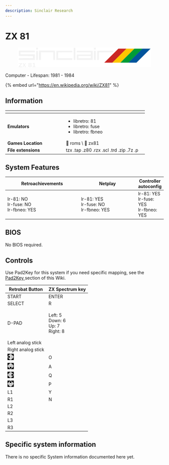 ```yaml
---
description: Sinclair Research
---
```


# ZX 81

<div align="left">

<figure><picture><source srcset="https://raw.githubusercontent.com/fabricecaruso/es-theme-carbon/91d85c7849cc550b0cac4e75cb8e0923d3b61b5e/art/logos/zx81-w.svg" media="(prefers-color-scheme: dark)"><img src="https://raw.githubusercontent.com/fabricecaruso/es-theme-carbon/52ff37c9e265587d006945a2ba695b5a962b3a3d/art/logos/zx81.svg" alt=""></picture><figcaption></figcaption></figure>

</div>

Computer - Lifespan: 1981 - 1984

{% embed url="https://en.wikipedia.org/wiki/ZX81" %}

## Information

<table data-header-hidden><thead><tr><th width="172"></th><th></th><th data-hidden></th></tr></thead><tbody><tr><td><strong>Emulators</strong></td><td><ul><li>libretro: 81</li><li>libretro: fuse</li><li>libretro: fbneo</li></ul></td><td></td></tr><tr><td><strong>Games Location</strong></td><td><span data-gb-custom-inline data-tag="emoji" data-code="1f4c1">📁</span> roms \ <span data-gb-custom-inline data-tag="emoji" data-code="1f4c2">📂</span> zx81</td><td></td></tr><tr><td><strong>File extensions</strong></td><td>tzx .tap .z80 .rzx .scl .trd .zip .7z .p</td><td></td></tr></tbody></table>

## System Features

<table><thead><tr><th width="245">Retroachievements</th><th width="200">Netplay</th><th>Controller autoconfig</th></tr></thead><tbody><tr><td>lr-81: NO<br>lr-fuse: NO<br>lr-fbneo: YES</td><td>lr-81: YES<br>lr-fuse: NO<br>lr-fbneo: YES</td><td>lr-81: YES<br>lr-fuse: YES<br>lr-fbneo: YES</td></tr></tbody></table>

## BIOS

No BIOS required.

## Controls

Use Pad2Key for this system if you need specific mapping, see the [Pad2Key ](../../../../controllers/pad2key.md)section of this Wiki.

| Retrobat Button                                   | ZX Spectrum key                                |
| ------------------------------------------------- | ---------------------------------------------- |
| START                                             | ENTER                                          |
| SELECT                                            | R                                              |
| D-PAD                                             | <p>Left: 5<br>Down: 6<br>Up: 7<br>Right: 8</p> |
| Left analog stick                                 |                                                |
| Right analog stick                                |                                                |
| ![](<../../../../.gitbook/assets/image (45).png>) | O                                              |
| ![](<../../../../.gitbook/assets/image (27).png>) | A                                              |
| ![](<../../../../.gitbook/assets/image (13).png>) | Q                                              |
| ![](<../../../../.gitbook/assets/image (47).png>) | P                                              |
| L1                                                | Y                                              |
| R1                                                | N                                              |
| L2                                                |                                                |
| R2                                                |                                                |
| L3                                                |                                                |
| R3                                                |                                                |

## Specific system information

There is no specific System information documented here yet.
